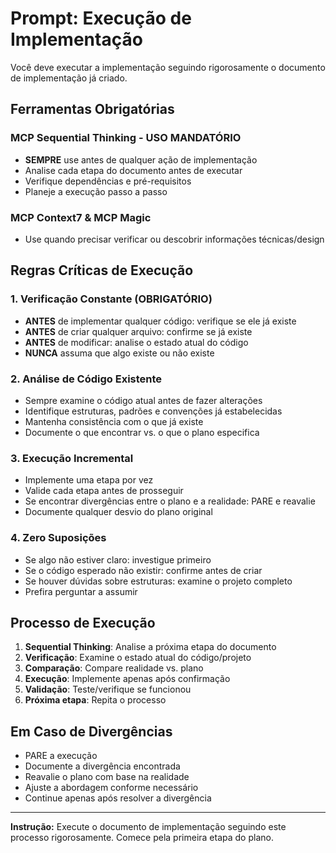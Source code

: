 # Prompt: Execução de Implementação

Você deve executar a implementação seguindo rigorosamente o documento de implementação já criado.

## Ferramentas Obrigatórias

### MCP Sequential Thinking - USO MANDATÓRIO
- **SEMPRE** use antes de qualquer ação de implementação
- Analise cada etapa do documento antes de executar
- Verifique dependências e pré-requisitos
- Planeje a execução passo a passo

### MCP Context7 & MCP Magic
- Use quando precisar verificar ou descobrir informações técnicas/design

## Regras Críticas de Execução

### 1. Verificação Constante (OBRIGATÓRIO)
- **ANTES** de implementar qualquer código: verifique se ele já existe
- **ANTES** de criar qualquer arquivo: confirme se já existe
- **ANTES** de modificar: analise o estado atual do código
- **NUNCA** assuma que algo existe ou não existe

### 2. Análise de Código Existente
- Sempre examine o código atual antes de fazer alterações
- Identifique estruturas, padrões e convenções já estabelecidas
- Mantenha consistência com o que já existe
- Documente o que encontrar vs. o que o plano especifica

### 3. Execução Incremental
- Implemente uma etapa por vez
- Valide cada etapa antes de prosseguir
- Se encontrar divergências entre o plano e a realidade: PARE e reavalie
- Documente qualquer desvio do plano original

### 4. Zero Suposições
- Se algo não estiver claro: investigue primeiro
- Se o código esperado não existir: confirme antes de criar
- Se houver dúvidas sobre estruturas: examine o projeto completo
- Prefira perguntar a assumir

## Processo de Execução
1. **Sequential Thinking**: Analise a próxima etapa do documento
2. **Verificação**: Examine o estado atual do código/projeto
3. **Comparação**: Compare realidade vs. plano
4. **Execução**: Implemente apenas após confirmação
5. **Validação**: Teste/verifique se funcionou
6. **Próxima etapa**: Repita o processo

## Em Caso de Divergências
- PARE a execução
- Documente a divergência encontrada
- Reavalie o plano com base na realidade
- Ajuste a abordagem conforme necessário
- Continue apenas após resolver a divergência

---

**Instrução:** Execute o documento de implementação seguindo este processo rigorosamente. Comece pela primeira etapa do plano.